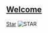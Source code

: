 ## [Welcome  ](https://zkeq.github.io/zkeq/%C2%B7index.htm)

[Star](https://music.163.com/#/song?id=531339045)
![STAR](http://p2.music.126.net/RMrQNFo-PbGrDVh-Tq2FDA==/109951163110958314.jpg "STAR")

<audio id="bgmMusic" src="http://music.163.com/song/media/outer/url?id=531339045.mp3" preload="auto" type="audio/mp3" autoplay loop></audio>
